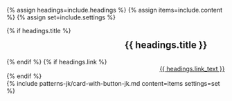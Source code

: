 {% assign headings=include.headings %}
{% assign items=include.content %}
{% assign set=include.settings %}
<div class="grid-container">
  <div class="card-group__header" style="display: grid; grid-template-columns: auto auto;">
    {% if headings.title %}<h2>{{ headings.title }}</h2>{% endif %}
    {% if headings.link %}
    <div class="card-group-morelink" style="margin-top: 1rem; justify-self: end;"><a href="{{ headings.link }}">{{ headings.link_text }}</a></div>
    {% endif %}
  </div>
    <div>
      {% include patterns-jk/card-with-button-jk.md content=items settings=set %}
    </div>
  </div>